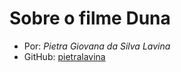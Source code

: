# Sobre o filme **Duna**
- Por: _Pietra Giovana da Silva Lavina_
- GitHub: [pietralavina](https://github.com/pietralavina)